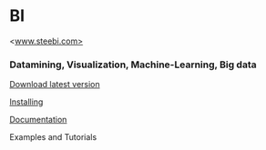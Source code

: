 # BI
<www.steebi.com>

### Datamining, Visualization, Machine-Learning, Big data

[Download latest version](https://drive.google.com/file/d/0BymV3q6di65nTHFOU2U1aENITFk)

[Installing](https://github.com/Steema/BI/wiki/Installing-TeeBI)

[Documentation](https://github.com/Steema/BI/wiki)

Examples and Tutorials

